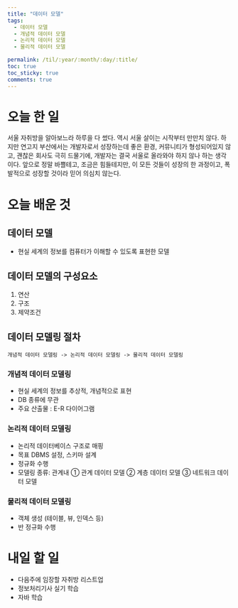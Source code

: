 ```yaml
---
title: "데이터 모델"
tags:
  - 데이터 모델
  - 개념적 데이터 모델
  - 논리적 데이터 모델
  - 물리적 데이터 모델

permalink: /til/:year/:month/:day/:title/
toc: true
toc_sticky: true
comments: true
---
```


# 오늘 한 일
서울 자취방을 알아보느라 하루을 다 썼다. 역시 서울 살이는 시작부터 만만치 않다.
하지만 연고지 부산에서는 개발자로서 성장하는데 좋은 환경, 커뮤니티가 형성되어있지 않고,
괜찮은 회사도 극히 드물기에, 개발자는 결국 서울로 올라와야 하지 않나 하는 생각이다.
앞으로 정말 바쁠테고, 조금은 힘들테지만, 이 모든 것들이 성장의 한 과정이고, 폭발적으로 성장할 것이라 믿어 의심치 않는다.

# 오늘 배운 것
## 데이터 모델
- 현실 세계의 정보를 컴퓨터가 이해할 수 있도록 표현한 모델

## 데이터 모델의 구성요소
1. 연산
2. 구조
3. 제약조건

## 데이터 모델링 절차
```
개념적 데이터 모델링 -> 논리적 데이터 모델링 -> 물리적 데이터 모델링
```
### 개념적 데이터 모델링
- 현실 세계의 정보를 추상적, 개념적으로 표현
- DB 종류에 무관
- 주요 산출물 : E-R 다이어그램

### 논리적 데이터 모델링
- 논리적 데이터베이스 구조로 매핑
- 목표 DBMS 설정, 스키마 설계
- 정규화 수행
- 모델링 종류: 관계내 ① 관계 데이터 모델 ② 계층 데이터 모델  ③ 네트워크 데이터 모델

### 물리적 데이터 모델링
- 객체 생성 (테이블, 뷰, 인덱스 등)
- 반 정규화 수행

# 내일 할 일
- 다음주에 임장할 자취방 리스트업
- 정보처리기사 실기 학습
- 자바 학습

